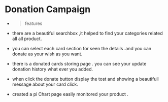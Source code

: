 # Donation Campaign

- > features

-  there are a beautiful searchbox ,it helped to find your categories related all  all product.

- you can select each card section for  seen the details .and you can donate as your wish as you want.

- there is a donated cards storing page . you  can see your update donation history what ever you added.

- when click the donate button display the tost and showing a beautifull message about your card click.

- created a pi Chart page easily monitored your product .

